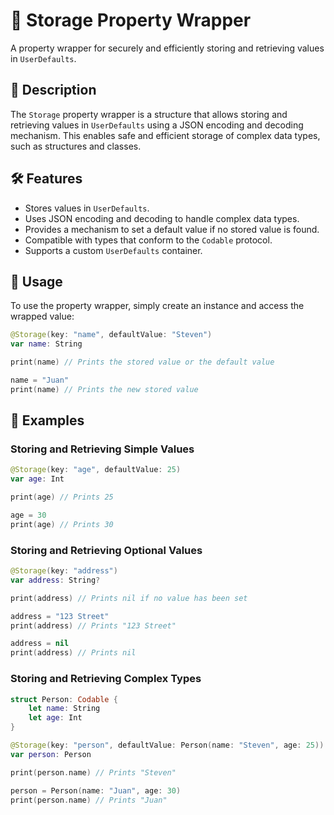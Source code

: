 # 📌 Storage Property Wrapper

A property wrapper for securely and efficiently storing and retrieving values in `UserDefaults`.

## 🚀 Description

The `Storage` property wrapper is a structure that allows storing and retrieving values in `UserDefaults` using a JSON encoding and decoding mechanism. This enables safe and efficient storage of complex data types, such as structures and classes.

## 🛠 Features

- Stores values in `UserDefaults`.
- Uses JSON encoding and decoding to handle complex data types.
- Provides a mechanism to set a default value if no stored value is found.
- Compatible with types that conform to the `Codable` protocol.
- Supports a custom `UserDefaults` container.

## 📌 Usage

To use the property wrapper, simply create an instance and access the wrapped value:

```swift
@Storage(key: "name", defaultValue: "Steven")
var name: String

print(name) // Prints the stored value or the default value

name = "Juan"
print(name) // Prints the new stored value
```

## 🔹 Examples

### Storing and Retrieving Simple Values

```swift
@Storage(key: "age", defaultValue: 25)
var age: Int

print(age) // Prints 25

age = 30
print(age) // Prints 30
```

### Storing and Retrieving Optional Values

```swift
@Storage(key: "address")
var address: String?

print(address) // Prints nil if no value has been set

address = "123 Street"
print(address) // Prints "123 Street"

address = nil
print(address) // Prints nil
```

### Storing and Retrieving Complex Types

```swift
struct Person: Codable {
    let name: String
    let age: Int
}

@Storage(key: "person", defaultValue: Person(name: "Steven", age: 25))
var person: Person

print(person.name) // Prints "Steven"

person = Person(name: "Juan", age: 30)
print(person.name) // Prints "Juan"
```

